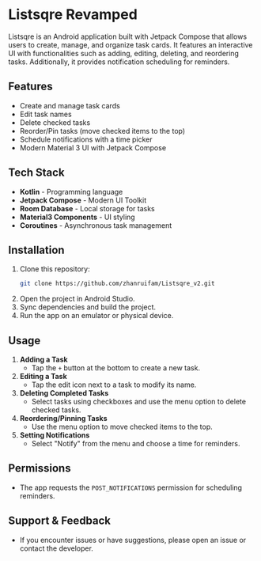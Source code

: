 # Listsqre Revamped

Listsqre is an Android application built with Jetpack Compose that allows users to create, manage, and organize task cards. It features an interactive UI with functionalities such as adding, editing, deleting, and reordering tasks. Additionally, it provides notification scheduling for reminders.

## Features
- Create and manage task cards
- Edit task names
- Delete checked tasks
- Reorder/Pin tasks (move checked items to the top)
- Schedule notifications with a time picker
- Modern Material 3 UI with Jetpack Compose

## Tech Stack
- **Kotlin** - Programming language
- **Jetpack Compose** - Modern UI Toolkit
- **Room Database** - Local storage for tasks
- **Material3 Components** - UI styling
- **Coroutines** - Asynchronous task management

## Installation
1. Clone this repository:
   ```sh
   git clone https://github.com/zhanruifam/Listsqre_v2.git
   ```
2. Open the project in Android Studio.
3. Sync dependencies and build the project.
4. Run the app on an emulator or physical device.

## Usage
1. **Adding a Task**
    - Tap the `+` button at the bottom to create a new task.
2. **Editing a Task**
    - Tap the edit icon next to a task to modify its name.
3. **Deleting Completed Tasks**
    - Select tasks using checkboxes and use the menu option to delete checked tasks.
4. **Reordering/Pinning Tasks**
    - Use the menu option to move checked items to the top.
5. **Setting Notifications**
    - Select "Notify" from the menu and choose a time for reminders.

## Permissions
- The app requests the `POST_NOTIFICATIONS` permission for scheduling reminders.

## Support & Feedback
- If you encounter issues or have suggestions, please open an issue or contact the developer.